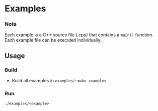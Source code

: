 # Examples

### Note

Each example is a C++ source file (.cpp) that contains a ```main()``` function.
Each example file can be executed individually.

## Usage

### Build
* Build all examples in ```examples/```: ```make examples ```

### Run
```./examples/<example>```
